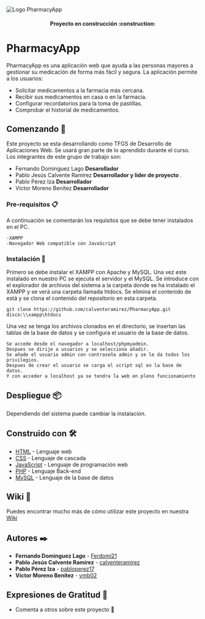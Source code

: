 

![Logo PharmacyApp](https://i.postimg.cc/yY7f1t6P/logo.jpg)

<h4 align="center">
    Proyecto en construcción :construction:
</h4>

# PharmacyApp
PharmacyApp es una aplicación web que ayuda a las personas mayores a gestionar su medicación de forma más fácil y segura. La aplicación permite a los usuarios:
* Solicitar medicamentos a la farmacia más cercana.
* Recibir sus medicamentos en casa o en la farmacia.
* Configurar recordatorios para la toma de pastillas.
* Comprobar el historial de medicamentos.


## Comenzando 🚀
Este proyecto se esta desarrollando como TFGS de Desarrollo de Aplicaciones Web. Se usará gran parte de lo aprendido durante el curso.
Los integrantes de este grupo de trabajo son:

* Fernando Dominguez Lago **Desarollador**
* Pablo Jesús Calvente Ramírez **Desarrollador y lider de proyecto** .
* Pablo Pérez Iza **Desarrollador**
* Víctor Moreno Benítez **Desarrollador** 


### Pre-requisitos 📋

A continuación se comentarán los requisitos que se debe tener instalados en el PC.

```
-XAMPP
-Navegador Web compatible con JavaScript
```

### Instalación 🔧

Primero se debe instalar el XAMPP con Apache y MySQL. Una vez este instalado en nuestro PC se ejecuta el servidor y el MySQL.
Se introduce con el explorador de archivos del sistema a la carpeta donde se ha instalado el XAMPP y se verá una carpeta llamada htdocs.
Se elimina el contenido de está y se clona el contenido del repositorio en esta carpeta. 

```
git clone https://github.com/calventeramirez/PharmacyApp.git disco:\\xampp\htdocs
```

Una vez se tenga los archivos clonados en el directorio, se insertan las tablas de la base de datos y se configura el usuario de la base de datos.

```
Se accede desde el navegador a localhost/phpmyadmin.
Despues se dirije a usuarios y se selecciona añadir.
Se añade el usuario admin con contraseña admin y se le da todos los privilegios.
Despues de crear el usuario se carga el script sql en la base de datos.
Y con acceder a localhost ya se tendra la web en pleno funcionamiento
```

## Despliegue 📦

Dependiendo del sistema puede cambiar la instalación.

## Construido con 🛠️

* [HTML](https://developer.mozilla.org/es/docs/Web/HTML) - Lenguaje web
* [CSS](https://developer.mozilla.org/es/docs/Web/CSS) - Lenguaje de cascada
* [JavaScript](https://developer.mozilla.org/es/docs/Web/JavaScript) - Lenguaje de programación web
* [PHP](https://www.php.net/) - Lenguaje Back-end
* [MySQL](https://www.mysql.com/) - Lenguaje de la base de datos

## Wiki 📖

Puedes encontrar mucho más de cómo utilizar este proyecto en nuestra [Wiki](https://github.com/calventeramirez/PharmacyApp/wiki)

## Autores ✒️

* **Fernando Dominguez Lago** - [Ferdomi21](https://github.com/Ferdomi21) 
* **Pablo Jesús Calvente Ramírez** - [calventeramirez](https://github.com/calventeramirez/)
* **Pablo Pérez Iza** - [pabloperez17](https://github.com/pabloperez17)
* **Víctor Moreno Benítez** - [vmb02](https://github.com/vmb02)

## Expresiones de Gratitud 🎁

* Comenta a otros sobre este proyecto 📢


